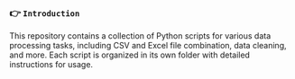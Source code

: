 ### <center><p align = "left">👉 `Introduction`</p> </center>
This repository contains a collection of Python scripts for various data processing tasks, including CSV and Excel file combination, data cleaning, and more. Each script is organized in its own folder with detailed instructions for usage.
